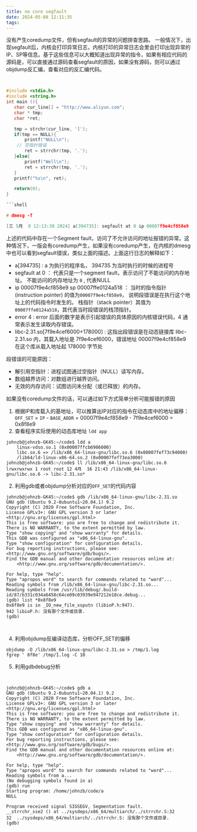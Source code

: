 ```yaml
---
title: no core segfault
date: 2024-05-08 12:11:35
tags:
---
```

没有产生coredump文件，但有segfault的异常的问题排查思路。
一般情况下，出现segfault后，内核会打印异常日志，内核打印的异常日志会里会打印出现异常的IP、SP等信息。基于这些信息可以大概知道出现异常的指令，如果有相应代码的源码是，可以直接通过源码查看segfault的原因，如果没有源码，则可以通过objdump反汇编，查看对应的反汇编代码。


```c


#include <stdio.h>
#include <string.h>
int main (){
   char cur_line[] = "http://www.aliyun.com";
   char * tmp;
   char *ret;

   tmp = strchr(cur_line, ']');
   if(tmp == NULL){
       printf("NULL\n");
	// 空指针错误
       ret = strrchr(tmp, '.');
   }else{
       printf("Well\n");
       ret = strrchr(tmp, '.');
   }
   printf("%s\n", ret);

   return(0);
}

```shell

# dmesg -T

[三 5月  8 12:13:30 2024] a[394735]: segfault at 0 ip 00007f9e4cf858e9 sp 00007ffe0124a518 error 4 in libc-2.31.so[7f9e4cef6000+178000]

```

上述的代码中存在一个Segment fault，访问了不允许访问的地址报错的异常。这种情况下，一版会有coredump产生，如果没有coredump产生，在内核的dmesg中也可以看到segfault错误，类似上面的描述。上面这行日志的解释如下：

- a[394735] : a 为执行的程序名， 394735 为当时执行的时候的进程号
- segfault at 0 ： 代表只是一个segment fault，表示访问了不能访问的内存地址。 不能访问的内存地址为 `0` , 代表NULL
- ip 00007f9e4cf858e9 sp 00007ffe0124a518 ： 当时的指令指针(instruction pointer) 的值为`00007f9e4cf858e9`， 说明段错误是在执行这个地址上的代码指令时发生的。 栈指针（stack pointer）其值为`00007ffe0124a518`，其代表当时段错误的栈顶指针。
- error 4 : error 后面的数字是表示引起错误的具体原因的内核错误代码，4 通常表示发生读取内存错误。
- libc-2.31.so[7f9e4cef6000+178000] : 这指出段错误是在动态链接库 libc-2.31.so 内，其载入地址是 7f9e4cef6000，错误地址 00007f9e4cf858e9 在这个库从载入地址起 178000 字节处

段错误的可能原因：
- 解引用空指针：进程试图通过空指针（NULL）读写内存。
- 数组越界访问：对数组进行越界访问。
- 无效的内存访问：试图访问未分配（或已释放）的内存。


如果没有coredump文件的话，可以通过如下方式简单分析可能报错的原因
1) 根据IP和库载入的基地址，可以推算出IP对应的指令在动态库中的地址偏移： `OFF_SET` = `IP` - `BASE_ADDR` = 00007f9e4cf858e9 - 7f9e4cef6000 = 0x8f8e9
2) 查看程序实际使用的动态库地址 `ldd app`
```shell
johnzb@johnzb-GK45:~/code$ ldd a
	linux-vdso.so.1 (0x00007ffcb6906000)
	libc.so.6 => /lib/x86_64-linux-gnu/libc.so.6 (0x00007fef73c94000)
	/lib64/ld-linux-x86-64.so.2 (0x00007fef73ea3000)
johnzb@johnzb-GK45:~/code$ ll /lib/x86_64-linux-gnu/libc.so.6
lrwxrwxrwx 1 root root 12 4月  16 21:43 /lib/x86_64-linux-gnu/libc.so.6 -> libc-2.31.so*
```

2) 利用gdb或者objdump分析对应的`OFF_SET`的代码内容
```shell
johnzb@johnzb-GK45:~/code$ gdb /lib/x86_64-linux-gnu/libc-2.31.so
GNU gdb (Ubuntu 9.2-0ubuntu1~20.04.1) 9.2
Copyright (C) 2020 Free Software Foundation, Inc.
License GPLv3+: GNU GPL version 3 or later <http://gnu.org/licenses/gpl.html>
This is free software: you are free to change and redistribute it.
There is NO WARRANTY, to the extent permitted by law.
Type "show copying" and "show warranty" for details.
This GDB was configured as "x86_64-linux-gnu".
Type "show configuration" for configuration details.
For bug reporting instructions, please see:
<http://www.gnu.org/software/gdb/bugs/>.
Find the GDB manual and other documentation resources online at:
    <http://www.gnu.org/software/gdb/documentation/>.

For help, type "help".
Type "apropos word" to search for commands related to "word"...
Reading symbols from /lib/x86_64-linux-gnu/libc-2.31.so...
Reading symbols from /usr/lib/debug/.build-id/87/b331c034a6458c64ce09c03939e947212e18ce.debug...
(gdb) list *0x8f8e9
0x8f8e9 is in _IO_new_file_xsputn (libioP.h:947).
942	libioP.h: 没有那个文件或目录.
(gdb)



```

4) 利用objdump反编译动态库，分析OFF_SET的偏移
```shell
objdump -D /lib/x86_64-linux-gnu/libc-2.31.so > /tmp/1.log
fgrep ' 8f8e' /tmp/1.log -C 10 

```

5) 利用gdbdebug分析
```shell


johnzb@johnzb-GK45:~/code$ gdb a
GNU gdb (Ubuntu 9.2-0ubuntu1~20.04.1) 9.2
Copyright (C) 2020 Free Software Foundation, Inc.
License GPLv3+: GNU GPL version 3 or later <http://gnu.org/licenses/gpl.html>
This is free software: you are free to change and redistribute it.
There is NO WARRANTY, to the extent permitted by law.
Type "show copying" and "show warranty" for details.
This GDB was configured as "x86_64-linux-gnu".
Type "show configuration" for configuration details.
For bug reporting instructions, please see:
<http://www.gnu.org/software/gdb/bugs/>.
Find the GDB manual and other documentation resources online at:
    <http://www.gnu.org/software/gdb/documentation/>.

For help, type "help".
Type "apropos word" to search for commands related to "word"...
Reading symbols from a...
(No debugging symbols found in a)
(gdb) run
Starting program: /home/johnzb/code/a
NULL

Program received signal SIGSEGV, Segmentation fault.
__strrchr_sse2 () at ../sysdeps/x86_64/multiarch/../strrchr.S:32
32	../sysdeps/x86_64/multiarch/../strrchr.S: 没有那个文件或目录.
(gdb)


```


